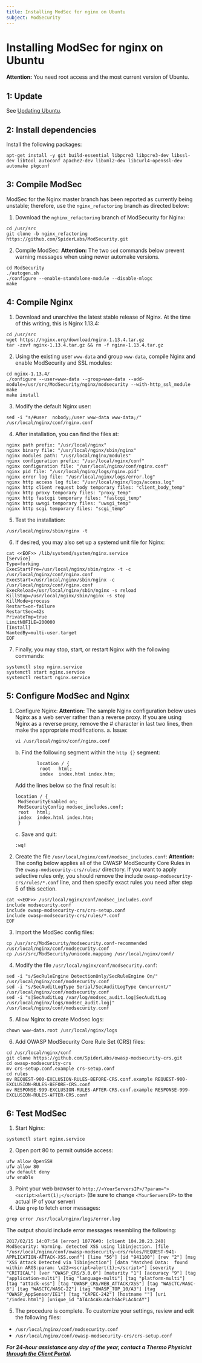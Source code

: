 ```yaml
---
title: Installing ModSec for nginx on Ubuntu
subject: ModSecurity
---
```


# Installing ModSec for nginx on Ubuntu

**Attention:** You need root access and the most current version of Ubuntu.

## 1: Update
See [Updating Ubuntu](https://www.thermo.io/how-to/security/updating-ubuntu).

## 2: Install dependencies
Install the following packages:
```shell
apt-get install -y git build-essential libpcre3 libpcre3-dev libssl-dev libtool autoconf apache2-dev libxml2-dev libcurl4-openssl-dev automake pkgconf
```

## 3: Compile ModSec
ModSec for the Nginx master branch has been reported as currently being unstable; therefore, use the `nginx_refactoring` branch as directed below:
1. Download the `nghinx_refactoring` branch of ModSecurity for Nginx:
```shell
cd /usr/src
git clone -b nginx_refactoring https://github.com/SpiderLabs/ModSecurity.git
```
2. Compile ModSec:
**Attention:** The two `sed` commands below prevent warning messages when using newer automake versions.
```shell
cd ModSecurity
./autogen.sh
./configure --enable-standalone-module --disable-mlogc
make
```

## 4: Compile Nginx
1. Download and unarchive the latest stable release of Nginx. At the time of this writing, this is Nginx 1.13.4:
```shell
cd /usr/src
wget https://nginx.org/download/nginx-1.13.4.tar.gz
tar -zxvf nginx-1.13.4.tar.gz && rm -f nginx-1.13.4.tar.gz
```
2. Using the existing user `www-data` and group `www-data`, compile Nginx and enable ModSecurity and SSL modules:
```shell
cd nginx-1.13.4/
./configure --user=www-data --group=www-data --add-module=/usr/src/ModSecurity/nginx/modsecurity --with-http_ssl_module
make
make install
```
3. Modify the default Nginx user:
```shell
sed -i "s/#user  nobody;/user www-data www-data;/" /usr/local/nginx/conf/nginx.conf
```
4. After installation, you can find the files at:
```shell
nginx path prefix: "/usr/local/nginx"
nginx binary file: "/usr/local/nginx/sbin/nginx"
nginx modules path: "/usr/local/nginx/modules"
nginx configuration prefix: "/usr/local/nginx/conf"
nginx configuration file: "/usr/local/nginx/conf/nginx.conf"
nginx pid file: "/usr/local/nginx/logs/nginx.pid"
nginx error log file: "/usr/local/nginx/logs/error.log"
nginx http access log file: "/usr/local/nginx/logs/access.log"
nginx http client request body temporary files: "client_body_temp"
nginx http proxy temporary files: "proxy_temp"
nginx http fastcgi temporary files: "fastcgi_temp"
nginx http uwsgi temporary files: "uwsgi_temp"
nginx http scgi temporary files: "scgi_temp"
```
5. Test the installation:
```shell
/usr/local/nginx/sbin/nginx -t
```
6. If desired, you may also set up a systemd unit file for Nginx:
```shell
cat <<EOF>> /lib/systemd/system/nginx.service
[Service]
Type=forking
ExecStartPre=/usr/local/nginx/sbin/nginx -t -c /usr/local/nginx/conf/nginx.conf
ExecStart=/usr/local/nginx/sbin/nginx -c /usr/local/nginx/conf/nginx.conf
ExecReload=/usr/local/nginx/sbin/nginx -s reload
KillStop=/usr/local/nginx/sbin/nginx -s stop
KillMode=process
Restart=on-failure
RestartSec=42s
PrivateTmp=true
LimitNOFILE=200000
[Install]
WantedBy=multi-user.target
EOF
```
7. Finally, you may stop, start, or restart Nginx with the following commands:
```shell
systemctl stop nginx.service
systemctl start nginx.service
systemctl restart nginx.service
```

## 5: Configure ModSec and Nginx
1. Configure Nginx:
**Attention:** The sample Nginx configuration below uses Nginx as a web server rather than a reverse proxy. If you are using Nginx as a reverse proxy, remove the # character in last two lines, then make the appropriate modifications.
   a. Issue:
   ```shell
   vi /usr/local/nginx/conf/nginx.conf
   ```
   b. Find the following segment within the `http {}` segment:
   ```shell
           location / {
            root   html;
            index  index.html index.htm;
   ```
   Add the lines below so the final result is:
   ```shell
   location / {
    ModSecurityEnabled on;
    ModSecurityConfig modsec_includes.conf;
    root   html;
    index  index.html index.htm;
    }
   ```
   c. Save and quit:
   ```shell
   :wq!
   ```
2. Create the file `/usr/local/nginx/conf/modsec_includes.conf`:
**Attention:** The config below applies all of the OWASP ModSecurity Core Rules in the `owasp-modsecurity-crs/rules/` directory. If you want to apply selective rules only, you should remove the include `owasp-modsecurity-crs/rules/*.conf` line, and then specify exact rules you need after step 5 of this section.
```shell
cat <<EOF>> /usr/local/nginx/conf/modsec_includes.conf
include modsecurity.conf
include owasp-modsecurity-crs/crs-setup.conf
include owasp-modsecurity-crs/rules/*.conf
EOF
```
3. Import the ModSec config files:
```shell
cp /usr/src/ModSecurity/modsecurity.conf-recommended /usr/local/nginx/conf/modsecurity.conf
cp /usr/src/ModSecurity/unicode.mapping /usr/local/nginx/conf/
```
4. Modify the file ``/usr/local/nginx/conf/modsecurity.conf``:
```shell
sed -i "s/SecRuleEngine DetectionOnly/SecRuleEngine On/" /usr/local/nginx/conf/modsecurity.conf
sed -i "s/SecAuditLogType Serial/SecAuditLogType Concurrent/" /usr/local/nginx/conf/modsecurity.conf
sed -i "s|SecAuditLog /var/log/modsec_audit.log|SecAuditLog /usr/local/nginx/logs/modsec_audit.log|" /usr/local/nginx/conf/modsecurity.conf
```
5. Allow Nginx to create Modsec logs:
```shell
chown www-data.root /usr/local/nginx/logs
```
6. Add OWASP ModSecurity Core Rule Set (CRS) files:
```shell
cd /usr/local/nginx/conf
git clone https://github.com/SpiderLabs/owasp-modsecurity-crs.git
cd owasp-modsecurity-crs
mv crs-setup.conf.example crs-setup.conf
cd rules
mv REQUEST-900-EXCLUSION-RULES-BEFORE-CRS.conf.example REQUEST-900-EXCLUSION-RULES-BEFORE-CRS.conf
mv RESPONSE-999-EXCLUSION-RULES-AFTER-CRS.conf.example RESPONSE-999-EXCLUSION-RULES-AFTER-CRS.conf
```

## 6: Test ModSec
1. Start Nginx:
```shell
systemctl start nginx.service
```
2. Open port 80 to permit outside access:
```shell
ufw allow OpenSSH
ufw allow 80
ufw default deny
ufw enable
```
3. Point your web browser to `http://<YourServersIP>/?param="><script>alert(1);</script>`
(Be sure to change `<YourServersIP>` to the actual IP of your server)
4. Use `grep` to fetch error messages:
```shell
grep error /usr/local/nginx/logs/error.log
```
The output should include error messages resembling the following:
```shell
2017/02/15 14:07:54 [error] 10776#0: [client 104.20.23.240] ModSecurity: Warning. detected XSS using libinjection. [file "/usr/local/nginx/conf/owasp-modsecurity-crs/rules/REQUEST-941-APPLICATION-ATTACK-XSS.conf"] [line "56"] [id "941100"] [rev "2"] [msg "XSS Attack Detected via libinjection"] [data "Matched Data:  found within ARGS:param: \x22><script>alert(1);</script>"] [severity "CRITICAL"] [ver "OWASP_CRS/3.0.0"] [maturity "1"] [accuracy "9"] [tag "application-multi"] [tag "language-multi"] [tag "platform-multi"] [tag "attack-xss"] [tag "OWASP_CRS/WEB_ATTACK/XSS"] [tag "WASCTC/WASC-8"] [tag "WASCTC/WASC-22"] [tag "OWASP_TOP_10/A3"] [tag "OWASP_AppSensor/IE1"] [tag "CAPEC-242"] [hostname ""] [uri "/index.html"] [unique_id "ATAcAcAkucAchGAcPLAcAcAY"]
```
5. The procedure is complete. To customize your settings, review and edit the following files:
* `/usr/local/nginx/conf/modsecurity.conf`
* `/usr/local/nginx/conf/owasp-modsecurity-crs/crs-setup.conf`

**_For 24-hour assistance any day of the year, contact a Thermo Physicist [through the Client Portal](https://core.thermo.io/login/)._**
